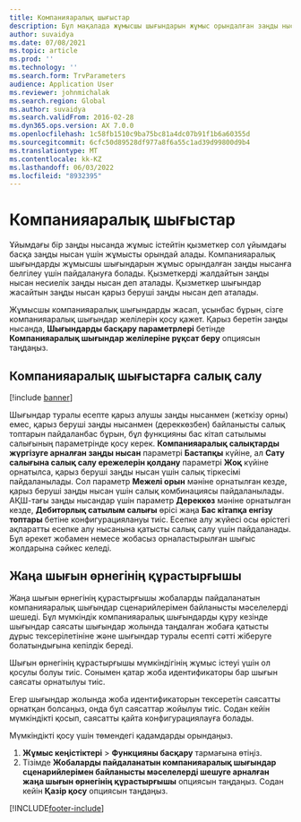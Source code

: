 ```yaml
---
title: Компанияаралық шығыстар
description: Бұл мақалада жұмысшы шығындарын жұмыс орындалған заңды нысанға белгілеу үшін компанияаралық шығындарды пайдалану туралы ақпарат берілген.
author: suvaidya
ms.date: 07/08/2021
ms.topic: article
ms.prod: ''
ms.technology: ''
ms.search.form: TrvParameters
audience: Application User
ms.reviewer: johnmichalak
ms.search.region: Global
ms.author: suvaidya
ms.search.validFrom: 2016-02-28
ms.dyn365.ops.version: AX 7.0.0
ms.openlocfilehash: 1c58fb1510c9ba75bc81a4dc07b91f1b6a60355d
ms.sourcegitcommit: 6cfc50d89528df977a8f6a55c1ad39d99800d9b4
ms.translationtype: MT
ms.contentlocale: kk-KZ
ms.lasthandoff: 06/03/2022
ms.locfileid: "8932395"
---
```

# <a name="intercompany-expenses"></a>Компанияаралық шығыстар

Ұйымдағы бір заңды нысанда жұмыс істейтін қызметкер сол ұйымдағы басқа заңды нысан үшін жұмысты орындай алады. Компанияаралық шығындарды жұмысшы шығындарын жұмыс орындалған заңды нысанға белгілеу үшін пайдалануға болады. Қызметкерді жалдайтын заңды нысан несиелік заңды нысан деп аталады. Қызметкер шығындар жасайтын заңды нысан қарыз беруші заңды нысан деп аталады. 

Жұмысшы компанияаралық шығындарды жасап, ұсынбас бұрын, сізге компанияаралық шығындар желілерін қосу қажет. Қарыз беретін заңды нысанда, **Шығындарды басқару параметрлері** бетінде **Компанияаралық шығындар желілеріне рұқсат беру** опциясын таңдаңыз. 

## <a name="tax-posting-for-intercompany-expenses"></a>Компанияаралық шығыстарға салық салу

[!include [banner](../includes/banner.md)]

Шығындар туралы есепте қарыз алушы заңды нысанмен (жеткізу орны) емес, қарыз беруші заңды нысанмен (дереккөзбен) байланысты салық топтарын пайдаланбас бұрын, бұл функцияны бас кітап сатылымы салығының параметрінде қосу керек. **Компанияаралық салықтарды жүргізуге арналған заңды нысан** параметрі **Бастапқы** күйіне, ал **Сату салығына салық салу ережелерін қолдану** параметрі **Жоқ** күйіне орнатылса, қарыз беруші заңды нысан үшін салық тіркесімі пайдаланылады. Сол параметр **Межелі орын** мәніне орнатылған кезде, қарыз беруші заңды нысан үшін салық комбинациясы пайдаланылады. АҚШ-тағы заңды нысандар үшін параметр **Дереккөз** мәніне орнатылған кезде, **Дебиторлық сатылым салығы** өрісі жаңа **Бас кітапқа енгізу топтары** бетіне конфигурациялануы тиіс. Есепке алу жүйесі осы өрістегі ақпаратты есепке алу нысанына қатысты салық салу үшін пайдаланады.   
Бұл әрекет жобамен немесе жобасыз орналастырылған шығыс жолдарына сәйкес келеді.  

## <a name="new-expense-expression-builder"></a>Жаңа шығын өрнегінің құрастырғышы

Жаңа шығын өрнегінің құрастырғышы жобаларды пайдаланатын компанияаралық шығындар сценарийлерімен байланысты мәселелерді шешеді. Бұл мүмкіндік компанияаралық шығындарды құру кезінде шығындар саясаты шығындар жолында таңдалған жобаға қатысты дұрыс тексерілетініне және шығындар туралы есепті сәтті жіберуге болатындығына кепілдік береді.

Шығын өрнегінің құрастырғышы мүмкіндігінің жұмыс істеуі үшін ол қосулы болуы тиіс. Сонымен қатар жоба идентификаторы бар шығын саясаты орнатылуы тиіс.

Егер шығындар жолында жоба идентификаторын тексеретін саясатты орнатқан болсаңыз, онда бұл саясаттар жойылуы тиіс. Содан кейін мүмкіндікті қосып, саясатты қайта конфигурациялауға болады.

Мүмкіндікті қосу үшін төмендегі қадамдарды орындаңыз.

1. **Жұмыс кеңістіктері** \> **Функцияны басқару** тармағына өтіңіз.
2. Тізімде **Жобаларды пайдаланатын компанияаралық шығындар сценарийлерімен байланысты мәселелерді шешуге арналған жаңа шығын өрнегінің құрастырғышы** опциясын таңдаңыз. Содан кейін **Қазір қосу** опциясын таңдаңыз.

[!INCLUDE[footer-include](../includes/footer-banner.md)]
